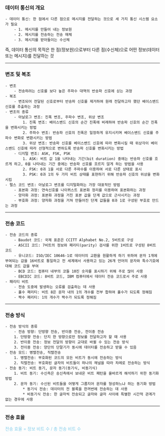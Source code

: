 ### 데이터 통신의 개요

    - 데이터 통신: 한 점에서 다른 점으로 메시지를 전달하는 것으로 세 가지 통신 시스템 요소가 필요
        - 1. 메시지를 만들어 내는 정보원
        - 2. 메시지를 전송하는 전송 매체
        - 3. 메시지를 받아들이는 수신체

즉, 데이터 통신의 목적은 한 점(정보원)으로부터 다른 점(수신체)으로 어떤 정보(데이터 또는 메시지)를 전달하는 것

---

### 변조 및 복조

    - 변조
        - 전송하려는 신호를 보다 높은 주파수 대역의 반송파 신호에 싣는 과정
    - 복조
        - 변조되어 전달된 신호로부터 반송파 신호를 제거하여 원래 전달하고자 했던 베이스밴드 신호를 추출하는 과정
    - 변조의 종류
        - 아날로그 변조: 진폭 변조, 주파수 변조, 위상 변조
            1. 진폭 변조: 베이스밴드 신호의 순간 진폭에 비례하여 반송파 신호의 순간 진폭을 변화시키는 방법
            2. 주파수 변조: 반송파 신호의 진폭은 일정하게 유지시키며 베이스밴드 신호를 주파수 변화로 변환시키는 방법
            3. 위상 변조: 반송파 신호를 베이스밴드 신호에 따라 변화시킬 때 위상각이 베이스밴드 신호에 따라 선형적으로 변하도록 반송파 신호를 변화시키는 방법
        - 디지털 변조: ASK, FSK, PSK
            1. ASK: 비트 값 1을 나타내는 기간(bit duration) 중에는 반송파 신호를 흐르게 하고, 0을 나타내는 기간 중에는 반송파 신호를 흐르지 않게 하는 방법을 사용
            2. FSK: 0과 1을 서로 다른 주파수를 이용하여 서로 다른 상태로 표시
            3. PSK: 0과 1의 두 가지 비트 상태를 표현하기 위해 반송파 신호의 위상을 변화시킴
    - 펄스 코드 변조: 아날로그 변조를 디지털화하는 가장 대표적인 방법
        - 표본화 과정: 연속신호를 나이퀴스트 표본화 정리를 이용하여 표본화하는 과정
        - 양자화 과정: 표본화 과정을 거친 표본 값을 단계 값으로 근사시키는 과정
        - 부호화 과정: 양자화 과정을 거쳐 만들어진 단계 값들을 0과 1로 구성된 부호로 만드는 과정

---

### 전송 코드

    - 전송 코드의 종류
        - Baudot 코드: 국제 표준은 CCITT Alphabet No.2, 5비트로 구성
        - ASCII 코드: 7비트의 정보와 패리티(parity) 검사를 위한 1비트로 구성된 8비트 코드
        - 유니코드: ISO/IEC 10646-1로 데이터의 교환을 원활하게 하기 위하여 문자 1개에 부여되는 값을 16비트로 통일하고 전 세계에서 사용하고 있는 26개 언어의 문자와 특수기호에 대해 코드 값을 부여
        - BCD 코드: 컴퓨터 내부의 코들 10진 숫자를 표시하기 위해 주로 많이 사용
        - EBCDIC 코드: 8비트 코드, IBM 컴퓨터에서 데이터 전송 코드로서 주로 사용
    - 패리티 비트
        - 전송 도중에 발생하는 오류를 검출하는 데 사용
        - 홀수 패리티: 비트 8은 문자 내의 1의 개수를 전부 합하여 홀수가 되도록 정해짐
        - 짝수 패리티: 1의 개수가 짝수가 되도록 정해짐

---

### 전송 방식

    - 전송 방식의 종류
        - 전송 방향: 단방향 전송, 반이중 전송, 전이중 전송
        1. 단방향 전송: 단지 한 방향으로만 정보를 전달하고자 할 때 사용
        2. 반이중 전송: 정보 전달의 방향이 교대로 바뀔 수 있는 전송 방식
        3. 전이중 전송: 양단의 단말기가 동시에 데이터를 전송하고 받을 수 있음
    - 전송 모드: 병렬전송, 직렬전송
        1. 병렬전송: 부호화된 코드의 모든 비트가 동시에 전송하는 방식
        2. 직렬전송: 부호화된 글자의 비트들이 하나의 채널을 따라 차례로 전송하는 방식
    - 전송 동기: 비트 동기, 문자 동기(동기식, 비동기식)
        1. 비트 동기: 수신측은 송신측에서 보내온 비트 패턴을 올바르게 해석하기 위한 동기화 방법
        2. 문자 동기: 수신된 비트들을 어떻게 그룹지어 문자를 형성하느냐 하는 동기화 방법
            * 동기식 전송: 데이터의 전 블록을 한꺼번에 전송하는 데 사용
            * 비동기식 전송: 한 글자씩 전송되고 글자와 글자 사이에 특별한 시간적 관계가 없는 경우에 사용

---

### 전송 효율

<span style="color:skyblue">전송 효율 = 정보 비트 수 / 총 전송 비트 수</span>
